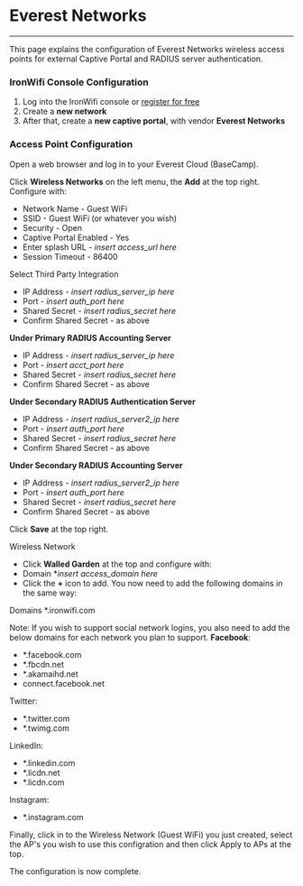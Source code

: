 # **Everest Networks**

---

This page explains the configuration of Everest Networks wireless access points for external Captive  Portal and RADIUS server authentication.

### IronWifi Console Configuration

1. Log into the IronWifi console or [register for free](https://console.ironwifi.com/register)
2. Create a **new network**
3. After that, create a **new captive portal**, with vendor **Everest Networks**

### Access Point Configuration

Open a web browser and log in to your Everest Cloud (BaseCamp).

Click **Wireless Networks** on the left menu, the **Add** at the top right. Configure with:

- Network Name - Guest WiFi
- SSID - Guest WiFi (or whatever you wish)
- Security - Open
- Captive Portal Enabled - Yes
- Enter splash URL - *insert access_url here*
- Session Timeout - 86400

Select Third Party Integration

- IP Address - *insert radius_server_ip here*
- Port - *insert auth_port here*
- Shared Secret - *insert radius_secret here*
- Confirm Shared Secret - as above

**Under Primary RADIUS Accounting Server**
- IP Address - *insert radius_server_ip here*
- Port - *insert acct_port here*
- Shared Secret - *insert radius_secret here*
- Confirm Shared Secret - as above

**Under Secondary RADIUS Authentication Server**
- IP Address - *insert radius_server2_ip here*
- Port - *insert auth_port here*
- Shared Secret - *insert radius_secret here*
- Confirm Shared Secret - as above

**Under Secondary RADIUS Accounting Server**
- IP Address - *insert radius_server2_ip here*
- Port - *insert auth_port here*
- Shared Secret - *insert radius_secret here*
- Confirm Shared Secret - as above

Click **Save** at the top right.

Wireless Network

- Click **Walled Garden** at the top and configure with:
- Domain **insert access_domain here*
- Click the **+** icon to add. You now need to add the following domains in the same way:

Domains
*.ironwifi.com

Note: If you wish to support social network logins, you also need to add the below domains for each network you plan to support.
**Facebook**:
- *.facebook.com
- *.fbcdn.net
- *.akamaihd.net
- connect.facebook.net

Twitter:
- *.twitter.com
- *.twimg.com

LinkedIn:
- *.linkedin.com
- *.licdn.net
- *.licdn.com

Instagram:
- *.instagram.com

Finally, click in to the Wireless Network (Guest WiFi) you just created, select the AP's you wish to use this configration and then click Apply to APs at the top.

The configuration is now complete.
